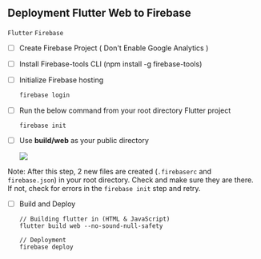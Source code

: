 ## Deployment Flutter Web to Firebase

`Flutter` `Firebase`

- [ ] Create Firebase Project ( Don't Enable Google Analytics )

- [ ] Install Firebase-tools CLI (npm install -g firebase-tools)

- [ ] Initialize Firebase hosting
  
  ```js
  firebase login
  ```

- [ ] Run the below command from your root directory Flutter project
  
  ```
  firebase init
  ```

- [ ] Use **build/web** as your public directory
  
  ![](https://miro.medium.com/max/875/0*mYMsKK4g65KGh71f) 

Note: After this step, 2 new files are created (`.firebaserc` and `firebase.json`) in your root directory. Check and make sure they are there. If not, check for errors in the `firebase init` step and retry.

- [ ] Build and Deploy
  
  ```
  // Building flutter in (HTML & JavaScript)
  flutter build web --no-sound-null-safety 
  
  // Deployment 
  firebase deploy
  ```
